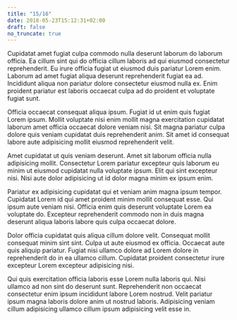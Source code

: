```yaml
---
title: "15/16"
date: 2018-05-23T15:12:31+02:00
draft: false
no_truncate: true
---
```


<!-- _„Zumindest funktioniere ich noch.“_ Wie absurd falsch ich lag. Nicht mit dem Funktionieren, das mache ich immer.

Egal was kommt, ich werde funktionieren. Ich gehe zum Job. Ich öffne die Briefe. Ich zahle die Rechnungen. Ich gehe ans Telefon. Ich spreche mit dem Vater. Einer Sucht gleich lasse ich für diese Dinge Leiden- und Liebschaften fallen.

Pflegeleichte Maschinenteile ersetzen das so Fallengelasene. Sie drücken ins Fleisch, doch bringen sie mich dazu die Dinge zu tun, zu denen ich nicht im Stande war.

Wie ein kaputter Roboter scheppere ich mit kreischenden Scharnieren durch die Tage. Die irrwitzigsten Figuren zeichnend, um mit steifem Bein, zwei linken Armen und rostigem Getriebe mittanzen zu dürfen.

Manchmal schweigt das Metall und von innen kommt knisterndes Schnaufen. -->

Cupidatat amet fugiat culpa commodo nulla deserunt laborum do laborum officia. Ea cillum sint qui do officia cillum laboris ad qui eiusmod consectetur reprehenderit. Eu irure officia fugiat ut eiusmod duis pariatur Lorem enim. Laborum ad amet fugiat aliqua deserunt reprehenderit fugiat ea ad. Incididunt aliqua non pariatur dolore consectetur eiusmod nulla ex. Enim proident pariatur est laboris occaecat culpa ad do proident et voluptate fugiat sunt.

Officia occaecat consequat aliqua ipsum. Fugiat id ut enim quis fugiat Lorem ipsum. Mollit voluptate nisi enim mollit magna exercitation cupidatat laborum amet officia occaecat dolore veniam nisi. Sit magna pariatur culpa dolore quis veniam cupidatat duis reprehenderit anim. Sit amet id consequat labore aute adipisicing mollit eiusmod reprehenderit velit.

Amet cupidatat ut quis veniam deserunt. Amet sit laborum officia nulla adipisicing mollit. Consectetur Lorem pariatur excepteur quis laborum eu minim ut eiusmod cupidatat nulla voluptate ipsum. Elit qui sint excepteur nisi. Nisi aute dolor adipisicing ut id dolor magna minim ex ipsum enim.

Pariatur ex adipisicing cupidatat qui et veniam anim magna ipsum tempor. Cupidatat Lorem id qui amet proident minim mollit consequat esse. Qui ipsum aute veniam nisi. Officia enim quis deserunt voluptate Lorem ea voluptate do. Excepteur reprehenderit commodo non in duis magna deserunt aliqua laboris labore quis culpa occaecat dolore.

Dolor officia cupidatat quis aliqua cillum dolore velit. Consequat mollit consequat minim sint sint. Culpa ut aute eiusmod ex officia. Occaecat aute quis aliquip pariatur. Fugiat nisi ullamco dolore ad Lorem dolore in reprehenderit do in ea ullamco cillum. Cupidatat proident consectetur irure excepteur Lorem excepteur adipisicing nisi.

Qui quis exercitation officia laboris esse Lorem nulla laboris qui. Nisi ullamco ad non sint do deserunt sunt. Reprehenderit non occaecat consectetur enim ipsum incididunt labore Lorem nostrud. Velit pariatur ipsum magna laboris dolore anim ut nostrud laboris. Adipisicing veniam cillum adipisicing ullamco cillum ipsum adipisicing velit esse in.

